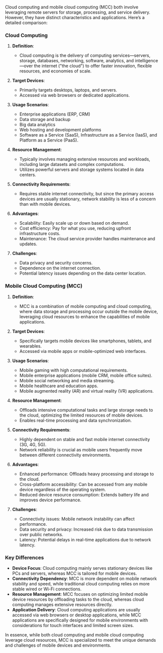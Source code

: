 Cloud computing and mobile cloud computing (MCC) both involve leveraging remote servers for storage, processing, and service delivery. However, they have distinct characteristics and applications. Here’s a detailed comparison:

### Cloud Computing

1. **Definition**:
   - Cloud computing is the delivery of computing services—servers, storage, databases, networking, software, analytics, and intelligence—over the internet ("the cloud") to offer faster innovation, flexible resources, and economies of scale.

2. **Target Devices**:
   - Primarily targets desktops, laptops, and servers.
   - Accessed via web browsers or dedicated applications.

3. **Usage Scenarios**:
   - Enterprise applications (ERP, CRM)
   - Data storage and backup
   - Big data analytics
   - Web hosting and development platforms
   - Software as a Service (SaaS), Infrastructure as a Service (IaaS), and Platform as a Service (PaaS).

4. **Resource Management**:
   - Typically involves managing extensive resources and workloads, including large datasets and complex computations.
   - Utilizes powerful servers and storage systems located in data centers.

5. **Connectivity Requirements**:
   - Requires stable internet connectivity, but since the primary access devices are usually stationary, network stability is less of a concern than with mobile devices.

6. **Advantages**:
   - Scalability: Easily scale up or down based on demand.
   - Cost efficiency: Pay for what you use, reducing upfront infrastructure costs.
   - Maintenance: The cloud service provider handles maintenance and updates.

7. **Challenges**:
   - Data privacy and security concerns.
   - Dependence on the internet connection.
   - Potential latency issues depending on the data center location.

### Mobile Cloud Computing (MCC)

1. **Definition**:
   - MCC is a combination of mobile computing and cloud computing, where data storage and processing occur outside the mobile device, leveraging cloud resources to enhance the capabilities of mobile applications.

2. **Target Devices**:
   - Specifically targets mobile devices like smartphones, tablets, and wearables.
   - Accessed via mobile apps or mobile-optimized web interfaces.

3. **Usage Scenarios**:
   - Mobile gaming with high computational requirements.
   - Mobile enterprise applications (mobile CRM, mobile office suites).
   - Mobile social networking and media streaming.
   - Mobile healthcare and education apps.
   - Mobile augmented reality (AR) and virtual reality (VR) applications.

4. **Resource Management**:
   - Offloads intensive computational tasks and large storage needs to the cloud, optimizing the limited resources of mobile devices.
   - Enables real-time processing and data synchronization.

5. **Connectivity Requirements**:
   - Highly dependent on stable and fast mobile internet connectivity (3G, 4G, 5G).
   - Network reliability is crucial as mobile users frequently move between different connectivity environments.

6. **Advantages**:
   - Enhanced performance: Offloads heavy processing and storage to the cloud.
   - Cross-platform accessibility: Can be accessed from any mobile device regardless of the operating system.
   - Reduced device resource consumption: Extends battery life and improves device performance.

7. **Challenges**:
   - Connectivity issues: Mobile network instability can affect performance.
   - Data security and privacy: Increased risk due to data transmission over public networks.
   - Latency: Potential delays in real-time applications due to network latency.

### Key Differences

- **Device Focus**: Cloud computing mainly serves stationary devices like PCs and servers, whereas MCC is tailored for mobile devices.
- **Connectivity Dependency**: MCC is more dependent on mobile network stability and speed, while traditional cloud computing relies on more stable wired or Wi-Fi connections.
- **Resource Management**: MCC focuses on optimizing limited mobile device resources by offloading tasks to the cloud, whereas cloud computing manages extensive resources directly.
- **Application Delivery**: Cloud computing applications are usually accessed via web browsers or desktop applications, while MCC applications are specifically designed for mobile environments with considerations for touch interfaces and limited screen sizes.

In essence, while both cloud computing and mobile cloud computing leverage cloud resources, MCC is specialized to meet the unique demands and challenges of mobile devices and environments.
